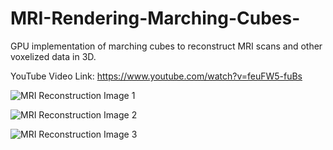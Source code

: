 # MRI-Rendering-Marching-Cubes-
GPU implementation of marching cubes to reconstruct MRI scans and other voxelized data in 3D.

YouTube Video Link: https://www.youtube.com/watch?v=feuFW5-fuBs

![MRI Reconstruction Image 1](https://github.com/nithinp7/MRI-Rendering-Marching-Cubes-/blob/master/mriImagingProj1.jpg)

![MRI Reconstruction Image 2](https://github.com/nithinp7/MRI-Rendering-Marching-Cubes-/blob/master/mriImagingProj2.jpg)

![MRI Reconstruction Image 3](https://github.com/nithinp7/MRI-Rendering-Marching-Cubes-/blob/master/mriImagingProj3.jpg)
